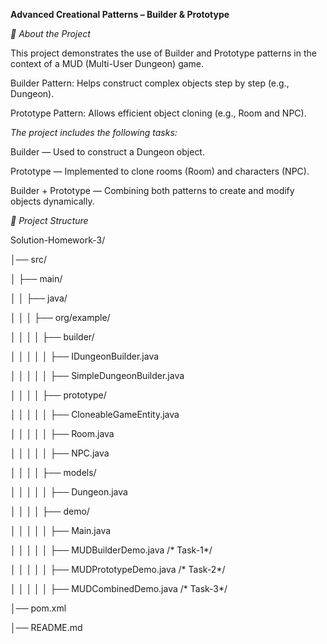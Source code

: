 **Advanced Creational Patterns – Builder & Prototype** 

*📌 About the Project*

This project demonstrates the use of Builder and Prototype patterns in the context of a MUD (Multi-User Dungeon) game.

Builder Pattern: Helps construct complex objects step by step (e.g., Dungeon).

Prototype Pattern: Allows efficient object cloning (e.g., Room and NPC).


*The project includes the following tasks:*

Builder — Used to construct a Dungeon object.

Prototype — Implemented to clone rooms (Room) and characters (NPC).

Builder + Prototype — Combining both patterns to create and modify objects dynamically.


*📂 Project Structure*

Solution-Homework-3/

│── src/

│   ├── main/

│   │   ├── java/

│   │   │   ├── org/example/

│   │   │   │   ├── builder/

│   │   │   │   │   ├── IDungeonBuilder.java

│   │   │   │   │   ├── SimpleDungeonBuilder.java

│   │   │   │   ├── prototype/

│   │   │   │   │   ├── CloneableGameEntity.java

│   │   │   │   │   ├── Room.java

│   │   │   │   │   ├── NPC.java

│   │   │   │   ├── models/

│   │   │   │   │   ├── Dungeon.java

│   │   │   │   ├── demo/

│   │   │   │   │   ├── Main.java

│   │   │   │   │   ├── MUDBuilderDemo.java /* Task-1*/

│   │   │   │   │   ├── MUDPrototypeDemo.java /* Task-2*/

│   │   │   │   │   ├── MUDCombinedDemo.java /* Task-3*/

│── pom.xml

│── README.md   

